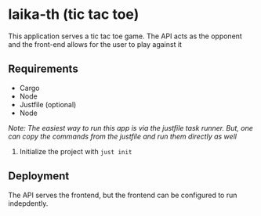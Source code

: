 # laika-th (tic tac toe)

This application serves a tic tac toe game. The API acts as the opponent and the front-end allows for the user to play against it

## Requirements
  - Cargo
  - Node
  - Justfile (optional)
  - Node

_Note: The easiest way to run this app is via the justfile task runner. But, one can copy the commands from the justfile and run them
directly as well_

1. Initialize the project with `just init`

## Deployment

The API serves the frontend, but the frontend can be configured to run indepdently.
